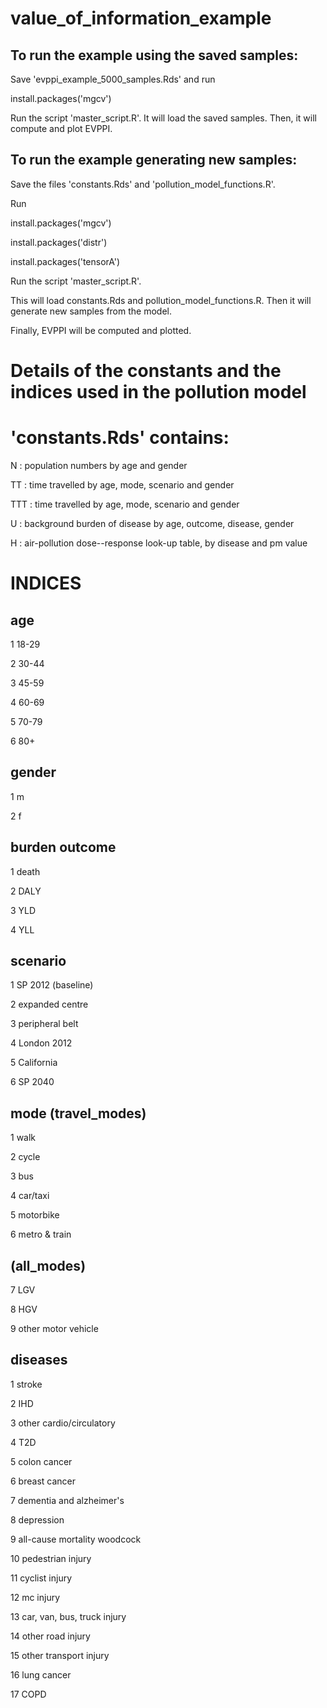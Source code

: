 # value_of_information_example

## To run the example using the saved samples:

Save 'evppi_example_5000_samples.Rds' and run

install.packages('mgcv')

Run the script 'master_script.R'. It will load the saved samples. Then, it will compute and plot EVPPI.


## To run the example generating new samples:

Save the files 'constants.Rds' and 'pollution_model_functions.R'.

Run

install.packages('mgcv')

install.packages('distr')

install.packages('tensorA')

Run the script 'master_script.R'.

This will load constants.Rds and pollution_model_functions.R. Then it will generate new samples from the model.

Finally, EVPPI will be computed and plotted.


# Details of the constants and the indices used in the pollution model


# 'constants.Rds' contains:
 N : population numbers by age and gender

 TT : time travelled by age, mode, scenario and gender

 TTT : time travelled by age, mode, scenario and gender

 U : background burden of disease by age, outcome, disease, gender

 H : air-pollution dose--response look-up table, by disease and pm value

# INDICES ##
## age
 1 18-29

 2 30-44

 3 45-59

 4 60-69

 5 70-79

 6 80+
## gender
 1 m

 2 f
## burden outcome
 1 death

 2 DALY

 3 YLD

 4 YLL
## scenario
 1 SP 2012 (baseline)

 2 expanded centre

 3 peripheral belt

 4 London 2012

 5 California

 6 SP 2040
## mode (travel_modes)
 1 walk

 2 cycle

 3 bus

 4 car/taxi

 5 motorbike

 6 metro & train
## (all_modes)
 7 LGV

 8 HGV

 9 other motor vehicle
## diseases 
 1 stroke

 2 IHD

 3 other cardio/circulatory

 4 T2D

 5 colon cancer

 6 breast cancer

 7 dementia and alzheimer's

 8 depression

 9 all-cause mortality woodcock

 10 pedestrian injury

 11 cyclist injury

 12 mc injury

 13 car, van, bus, truck injury

 14 other road injury

 15 other transport injury

 16 lung cancer

 17 COPD

